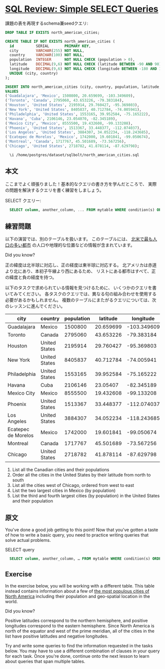 # [SQL Review: Simple SELECT Queries](https://sqlbolt.com/lesson/select_queries_review)

課題の表を再現するschema兼seedクエリ:

```SQL
DROP TABLE IF EXISTS north_american_cities;

CREATE TABLE IF NOT EXISTS north_american_cities (
  id          SERIAL       PRIMARY KEY,
  city        VARCHAR(255) NOT NULL,
  country     VARCHAR(100) NOT NULL,
  population  INTEGER      NOT NULL CHECK (population > 0),
  latitude    DECIMAL(9,6) NOT NULL CHECK (latitude BETWEEN -90 AND 90),
  longitude   DECIMAL(9,6) NOT NULL CHECK (longitude BETWEEN -180 AND 180),
  UNIQUE (city, country)
);

INSERT INTO north_american_cities (city, country, population, latitude, longitude)
VALUES
('Guadalajara', 'Mexico', 1500800, 20.659699, -103.349609),
('Toronto', 'Canada', 2795060, 43.653226, -79.383184),
('Houston', 'United States', 2195914, 29.760427, -95.369803),
('New York', 'United States', 8405837, 40.712784, -74.005941),
('Philadelphia', 'United States', 1553165, 39.952584, -75.165222),
('Havana', 'Cuba', 2106146, 23.054070, -82.345189),
('Mexico City', 'Mexico', 8555500, 19.432608, -99.133208),
('Phoenix', 'United States', 1513367, 33.448377, -112.074037),
('Los Angeles', 'United States', 3884307, 34.052234, -118.243685),
('Ecatepec de Morelos', 'Mexico', 1742000, 19.601841, -99.050674),
('Montreal', 'Canada', 1717767, 45.501689, -73.567256),
('Chicago', 'United States', 2718782, 41.878114, -87.629798);
```

```psql
  \i /home/postgres/dataset/sqlbolt/north_american_cities.sql
```

## 本文

ここまでよく頑張りました！基本的なクエリの書き方を学んだところで、
実際の問題を解決するクエリを書く練習をしましょう。

SELECT クエリー:

```SQL
  SELECT column, another_column, ... FROM mytable WHERE condition(s) ORDER BY column ASC/DESC LIMIT num_limit OFFSET num_offset；
```

## 練習問題

以下の演習では、別のテーブルを扱います。
このテーブルには、
[北米で最も人口の多い都市](http://en.wikipedia.org/wiki/List_of_North_American_cities_by_population)
の人口や地理的な位置などの情報が含まれています。

Did you know?

正の緯度は北半球に対応し、正の経度は東半球に対応する。
北アメリカは赤道より北にあり、本初子午線より西にあるため、
リストにある都市はすべて、正の緯度と負の経度を持つ。

以下のタスクで求められている情報を見つけるために、
いくつかのクエリを書いてみてください。
各タスクのクエリでは、異なる句の組み合わせを使用する必要があるかもしれません。
複数のテーブルにまたがるクエリについては、次のレッスンに進んでください。

| city                | country       | population | latitude  | longitude   |
| ------------------- | ------------- | ---------- | --------- | ----------- |
| Guadalajara         | Mexico        | 1500800    | 20.659699 | -103.349609 |
| Toronto             | Canada        | 2795060    | 43.653226 | -79.383184  |
| Houston             | United States | 2195914    | 29.760427 | -95.369803  |
| New York            | United States | 8405837    | 40.712784 | -74.005941  |
| Philadelphia        | United States | 1553165    | 39.952584 | -75.165222  |
| Havana              | Cuba          | 2106146    | 23.05407  | -82.345189  |
| Mexico City         | Mexico        | 8555500    | 19.432608 | -99.133208  |
| Phoenix             | United States | 1513367    | 33.448377 | -112.074037 |
| Los Angeles         | United States | 3884307    | 34.052234 | -118.243685 |
| Ecatepec de Morelos | Mexico        | 1742000    | 19.601841 | -99.050674  |
| Montreal            | Canada        | 1717767    | 45.501689 | -73.567256  |
| Chicago             | United States | 2718782    | 41.878114 | -87.629798  |

1. List all the Canadian cities and their populations
2. Order all the cities in the United States by their latitude from north to south
3. List all the cities west of Chicago, ordered from west to east
4. List the two largest cities in Mexico (by population)
5. List the third and fourth largest cities (by population) in the United States and their population

## 原文

You've done a good job getting to this point! Now that you've gotten a taste of how to write a basic query, you need to practice writing queries that solve actual problems.

SELECT query

```SQL
  SELECT column, another_column, … FROM mytable WHERE condition(s) ORDER BY column ASC/DESC LIMIT num_limit OFFSET num_offset;
```

## Exercise

In the exercise below, you will be working with a different table. This table instead contains information about a few of [the most populous cities of North America](http://en.wikipedia.org/wiki/List_of_North_American_cities_by_population) including their population and geo-spatial location in the world.

Did you know?

Positive latitudes correspond to the northern hemisphere, and positive longitudes correspond to the eastern hemisphere. Since North America is north of the equator and west of the prime meridian, all of the cities in the list have positive latitudes and negative longitudes.

Try and write some queries to find the information requested in the tasks below. You may have to use a different combination of clauses in your query for each task. Once you're done, continue onto the next lesson to learn about queries that span multiple tables.
